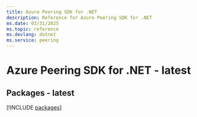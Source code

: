 ```yaml
---
title: Azure Peering SDK for .NET
description: Reference for Azure Peering SDK for .NET
ms.date: 03/31/2025
ms.topic: reference
ms.devlang: dotnet
ms.service: peering
---
```

# Azure Peering SDK for .NET - latest
## Packages - latest
[!INCLUDE [packages](peering-index.md)]